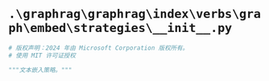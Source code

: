 # `.\graphrag\graphrag\index\verbs\graph\embed\strategies\__init__.py`

```py
# 版权声明：2024 年由 Microsoft Corporation 版权所有。
# 使用 MIT 许可证授权

"""文本嵌入策略。"""
```